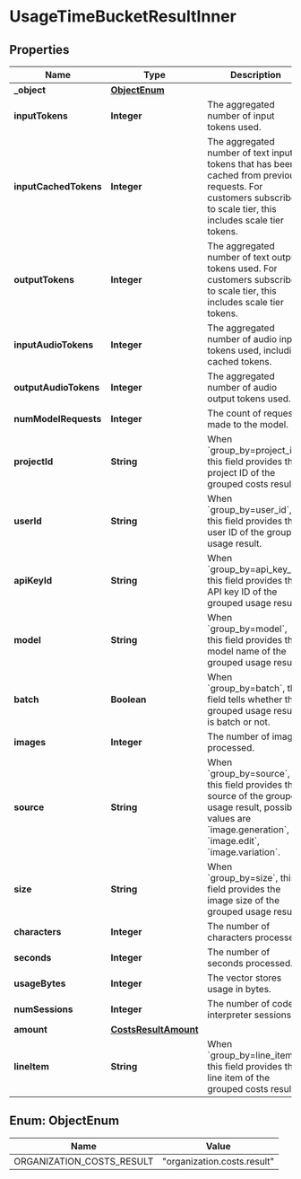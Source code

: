 

# UsageTimeBucketResultInner


## Properties

| Name | Type | Description | Notes |
|------------ | ------------- | ------------- | -------------|
|**_object** | [**ObjectEnum**](#ObjectEnum) |  |  |
|**inputTokens** | **Integer** | The aggregated number of input tokens used. |  |
|**inputCachedTokens** | **Integer** | The aggregated number of text input tokens that has been cached from previous requests. For customers subscribe to scale tier, this includes scale tier tokens. |  [optional] |
|**outputTokens** | **Integer** | The aggregated number of text output tokens used. For customers subscribe to scale tier, this includes scale tier tokens. |  |
|**inputAudioTokens** | **Integer** | The aggregated number of audio input tokens used, including cached tokens. |  [optional] |
|**outputAudioTokens** | **Integer** | The aggregated number of audio output tokens used. |  [optional] |
|**numModelRequests** | **Integer** | The count of requests made to the model. |  |
|**projectId** | **String** | When &#x60;group_by&#x3D;project_id&#x60;, this field provides the project ID of the grouped costs result. |  [optional] |
|**userId** | **String** | When &#x60;group_by&#x3D;user_id&#x60;, this field provides the user ID of the grouped usage result. |  [optional] |
|**apiKeyId** | **String** | When &#x60;group_by&#x3D;api_key_id&#x60;, this field provides the API key ID of the grouped usage result. |  [optional] |
|**model** | **String** | When &#x60;group_by&#x3D;model&#x60;, this field provides the model name of the grouped usage result. |  [optional] |
|**batch** | **Boolean** | When &#x60;group_by&#x3D;batch&#x60;, this field tells whether the grouped usage result is batch or not. |  [optional] |
|**images** | **Integer** | The number of images processed. |  |
|**source** | **String** | When &#x60;group_by&#x3D;source&#x60;, this field provides the source of the grouped usage result, possible values are &#x60;image.generation&#x60;, &#x60;image.edit&#x60;, &#x60;image.variation&#x60;. |  [optional] |
|**size** | **String** | When &#x60;group_by&#x3D;size&#x60;, this field provides the image size of the grouped usage result. |  [optional] |
|**characters** | **Integer** | The number of characters processed. |  |
|**seconds** | **Integer** | The number of seconds processed. |  |
|**usageBytes** | **Integer** | The vector stores usage in bytes. |  |
|**numSessions** | **Integer** | The number of code interpreter sessions. |  [optional] |
|**amount** | [**CostsResultAmount**](CostsResultAmount.md) |  |  [optional] |
|**lineItem** | **String** | When &#x60;group_by&#x3D;line_item&#x60;, this field provides the line item of the grouped costs result. |  [optional] |



## Enum: ObjectEnum

| Name | Value |
|---- | -----|
| ORGANIZATION_COSTS_RESULT | &quot;organization.costs.result&quot; |



